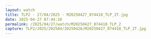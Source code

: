 ```yaml
---
layout: watch
title: TLP2 - 27/04/2025 - M20250427_074410_TLP_2T.jpg
date: 2025-04-27 07:44:10
permalink: /2025/04/27/watch/M20250427_074410_TLP_2
capture: TLP2/2025/202504/20250426/M20250427_074410_TLP_2T.jpg
---
```

